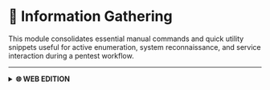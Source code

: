 # 🔎 Information Gathering

This module consolidates essential manual commands and quick utility snippets useful for active enumeration, system reconnaissance, and service interaction during a pentest workflow.

---

<details>
  <summary><strong>🌐 WEB EDITION</strong></summary>

  This section offers a curated set of manual commands and quick utilities specifically designed for web-focused reconnaissance. It supports both passive techniques—gathering publicly available intel without directly touching the target—and active methods—interacting with the web app to discover hidden elements or vulnerabilities. These techniques help build a rich contextual map of the target, revealing domains, subdomains, technologies, directories, and potential attack surfaces.

  ---

  <details>
    <summary><strong>🌍 WHOIS</strong></summary>

  Command
  ```bash
  whois <DOMAIN>
  ```
  
  </details>

  ---

  <details>
    <summary><strong>🖧 DNS</strong></summary>

  Default A record lookup
  ```bash
  dig <DOMAIN>
  ```

  Just IPs
  ```bash
  dig +short <DOMAIN>
  ```

  Mail Servers
  ```bash
  dig <DOMAIN> MX
  ```

  Reverse Lookup to find the associated host name.
  ```bash
  dig -x <IP>
  ```

  </details>

  ---

  <details>
    <summary><strong>🔗 Subdomains</strong></summary>

  **gobuster**
  ```bash
  gobuster dns \
  -d <DOMAIN> \
  -w /usr/share/seclists/Discovery/DNS/subdomains-top1million-5000.txt \
  -t 100 \
  --timeout 5s \
  -i \
  -o gobuster-dns.txt
  ```

  **FFUF**
  ```bash
  ffuf -w /usr/share/seclists/Discovery/DNS/subdomains-top1million-5000.txt:FUZZ \
   -u http://FUZZ.<DOMAIN>/ \
   -t 50 \
   -timeout 10 \
   -mc all \
   -ac \
   -o ffuf-dns-vhost.json \
   -of json
  ```

  **dnsenum**
  ```bash
  dnsenum \
  --threads 20 \
  --timeout 5 \
  --noreverse \
  --file /usr/share/seclists/Discovery/DNS/subdomains-top1million-5000.txt \
  --subfile valid-subdomains.txt \
  -o domain-dnsenum.xml \
  <DOMAIN>
  ```

  </details>

  ---

  <details>
    <summary><strong>↔️ DNS Zone Transfers</strong></summary>

  Command
  ```bash
  dig axfr <DOMAIN> @<IP>
  ```
  
  </details>

  ---

  <details>
    <summary><strong>🗄️ VHOSTS</strong></summary>

  Command
  ```bash
  sudo gobuster vhost -u <DOMAIN> -w /usr/share/seclists/Discovery/DNS/subdomains-top1million-110000.txt -t 50 --append-domain

  ```
  
  </details>

  ---

  <details>
    <summary><strong>🌀 Fingerprinting</strong></summary>

  **Wafw00f**

  Install
  ```bash
  pip3 install git+https://github.com/EnableSecurity/wafw00f
  ```

  Use
  ```bash
  wafw00f <DOMAIN>
  ```

  **Nikto**

  Install
  ```bash
  sudo apt update && sudo apt install -y perl
  git clone https://github.com/sullo/nikto
  cd nikto/program
  chmod +x ./nikto.pl
  ```

  Use
  ```bash
  nikto -h <DOMAIN> -Tuning b
  ```

  </details>

</details>
